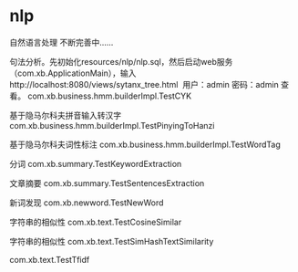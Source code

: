 # nlp
自然语言处理 不断完善中......

句法分析。先初始化resources/nlp/nlp.sql，然后启动web服务（com.xb.ApplicationMain），输入http://localhost:8080/views/sytanx_tree.html  用户：admin 密码：admin 查看。
com.xb.business.hmm.builderImpl.TestCYK   

基于隐马尔科夫拼音输入转汉字
com.xb.business.hmm.builderImpl.TestPinyingToHanzi  

基于隐马尔科夫词性标注
com.xb.business.hmm.builderImpl.TestWordTag   

分词
com.xb.summary.TestKeywordExtraction  

文章摘要
com.xb.summary.TestSentencesExtraction  

新词发现
com.xb.newword.TestNewWord  

字符串的相似性
com.xb.text.TestCosineSimilar   

 字符串的相似性
com.xb.text.TestSimHashTextSimilarity

com.xb.text.TestTfidf
